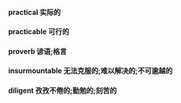 #### practical 实际的
#### practicable 可行的
#### proverb 谚语;格言
#### insurmountable 无法克服的;难以解决的;不可逾越的
#### diligent 孜孜不倦的;勤勉的;刻苦的
